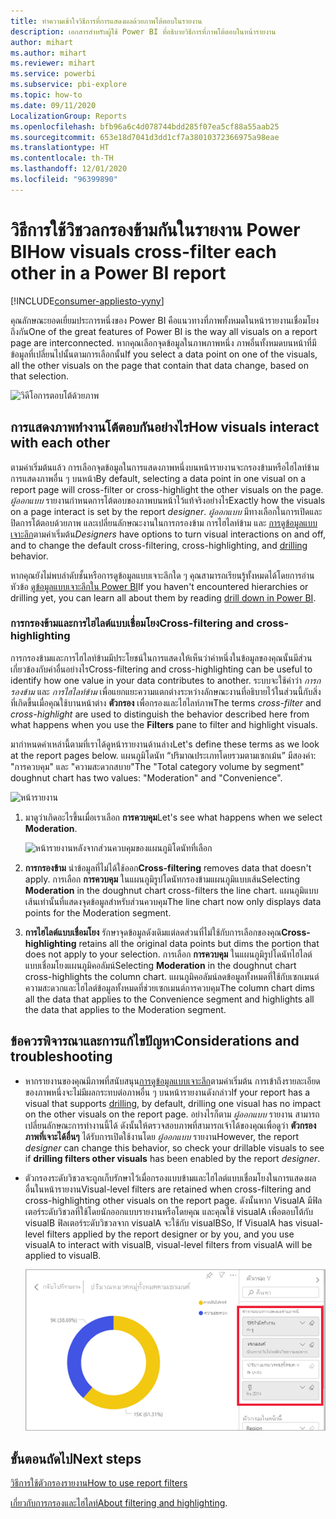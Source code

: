 ```yaml
---
title: ทำความเข้าใจวิธีการที่การแสดงผลด้วยภาพโต้ตอบในรายงาน
description: เอกสารสำหรับผู้ใช้ Power BI ที่อธิบายวิธีการที่ภาพโต้ตอบในหน้ารายงาน
author: mihart
ms.author: mihart
ms.reviewer: mihart
ms.service: powerbi
ms.subservice: pbi-explore
ms.topic: how-to
ms.date: 09/11/2020
LocalizationGroup: Reports
ms.openlocfilehash: bfb96a6c4d078744bdd285f07ea5cf88a55aab25
ms.sourcegitcommit: 653e18d7041d3dd1cf7a38010372366975a98eae
ms.translationtype: HT
ms.contentlocale: th-TH
ms.lasthandoff: 12/01/2020
ms.locfileid: "96399890"
---
```

# <a name="how-visuals-cross-filter-each-other-in-a-power-bi-report"></a><span data-ttu-id="c056b-103">วิธีการใช้วิชวลกรองข้ามกันในรายงาน Power BI</span><span class="sxs-lookup"><span data-stu-id="c056b-103">How visuals cross-filter each other in a Power BI report</span></span>

[!INCLUDE[consumer-appliesto-yyny](../includes/consumer-appliesto-yyny.md)]

<span data-ttu-id="c056b-104">คุณลักษณะยอดเยี่ยมประการหนึ่งของ Power BI คือแนวทางที่ภาพทั้งหมดในหน้ารายงานเชื่อมโยงถึงกัน</span><span class="sxs-lookup"><span data-stu-id="c056b-104">One of the great features of Power BI is the way all visuals on a report page are interconnected.</span></span> <span data-ttu-id="c056b-105">หากคุณเลือกจุดข้อมูลในภาพภาพหนึ่ง ภาพอื่นทั้งหมดบนหน้าที่มีข้อมูลที่เปลี่ยนไปนั้นตามการเลือกนั้น</span><span class="sxs-lookup"><span data-stu-id="c056b-105">If you select a data point on one of the visuals, all the other visuals on the page that contain that data change, based on that selection.</span></span> 

![วิดีโอการตอบโต้ด้วยภาพ](media/end-user-interactions/interactions.gif)

## <a name="how-visuals-interact-with-each-other"></a><span data-ttu-id="c056b-107">การแสดงภาพทำงานโต้ตอบกันอย่างไร</span><span class="sxs-lookup"><span data-stu-id="c056b-107">How visuals interact with each other</span></span>

<span data-ttu-id="c056b-108">ตามค่าเริ่มต้นแล้ว การเลือกจุดข้อมูลในการแสดงภาพหนึ่งบนหน้ารายงานจะกรองข้ามหรือไฮไลท์ข้ามการแสดงภาพอื่น ๆ บนหน้า</span><span class="sxs-lookup"><span data-stu-id="c056b-108">By default, selecting a data point in one visual on a report page will cross-filter or cross-highlight the other visuals on the page.</span></span> <span data-ttu-id="c056b-109">*ผู้ออกแบบ* รายงานกำหนดการโต้ตอบของภาพบนหน้าไว้แท้จริงอย่างไร</span><span class="sxs-lookup"><span data-stu-id="c056b-109">Exactly how the visuals on a page interact is set by the report *designer*.</span></span> <span data-ttu-id="c056b-110">*ผู้ออกแบบ* มีทางเลือกในการเปิดและปิดการโต้ตอบด้วยภาพ และเปลี่ยนลักษณะงานในการกรองข้าม การไฮไลท์ข้าม และ [การดูข้อมูลแบบเจาะลึก](end-user-drill.md)ตามค่าเริ่มต้น</span><span class="sxs-lookup"><span data-stu-id="c056b-110">*Designers* have options to turn visual interactions on and off, and to change the default cross-filtering,  cross-highlighting, and [drilling](end-user-drill.md) behavior.</span></span> 

<span data-ttu-id="c056b-111">หากคุณยังไม่พบลำดับชั้นหรือการดูข้อมูลแบบเจาะลึกใด ๆ คุณสามารถเรียนรู้ทั้งหมดได้โดยการอ่านหัวข้อ [ดูข้อมูลแบบเจาะลึกใน Power BI](end-user-drill.md)</span><span class="sxs-lookup"><span data-stu-id="c056b-111">If you haven't encountered hierarchies or drilling yet, you can learn all about them by reading [drill down in Power BI](end-user-drill.md).</span></span> 

### <a name="cross-filtering-and-cross-highlighting"></a><span data-ttu-id="c056b-112">การกรองข้ามและการไฮไลต์แบบเชื่อมโยง</span><span class="sxs-lookup"><span data-stu-id="c056b-112">Cross-filtering and cross-highlighting</span></span>

<span data-ttu-id="c056b-113">การกรองข้ามและการไฮไลท์ข้ามมีประโยชน์ในการแสดงให้เห็นว่าค่าหนึ่งในข้อมูลของคุณนั้นมีส่วนเกี่ยวข้องกับค่าอื่นอย่างไร</span><span class="sxs-lookup"><span data-stu-id="c056b-113">Cross-filtering and cross-highlighting can be useful to identify how one value in your data contributes to another.</span></span> <span data-ttu-id="c056b-114">ระบบจะใช้คำว่า *การกรองข้าม* และ *การไฮไลท์ข้าม* เพื่อแยกแยะความแตกต่างระหว่างลักษณะงานที่อธิบายไว้ในส่วนนี้กับสิ่งที่เกิดขึ้นเมื่อคุณใช้บานหน้าต่าง **ตัวกรอง** เพื่อกรองและไฮไลท์ภาพ</span><span class="sxs-lookup"><span data-stu-id="c056b-114">The terms *cross-filter* and *cross-highlight* are used to distinguish the behavior described here from what happens when you use the **Filters** pane to filter and highlight visuals.</span></span>  

<span data-ttu-id="c056b-115">มากำหนดคำเหล่านี้ตามที่เราได้ดูหน้ารายงานด้านล่าง</span><span class="sxs-lookup"><span data-stu-id="c056b-115">Let's define these terms as we look at the report pages below.</span></span> <span data-ttu-id="c056b-116">แผนภูมิโดนัท “ปริมาณประเภทโดยรวมตามเซกเม้น” มีสองค่า: "การควบคุม" และ "ความสะดวกสบาย"</span><span class="sxs-lookup"><span data-stu-id="c056b-116">The "Total category volume by segment" doughnut chart has two values: "Moderation" and "Convenience".</span></span> 

![หน้ารายงาน](media/end-user-interactions/power-bi-interactions-before.png)

1. <span data-ttu-id="c056b-118">มาดูว่าเกิดอะไรขึ้นเมื่อเราเลือก **การควบคุม**</span><span class="sxs-lookup"><span data-stu-id="c056b-118">Let's see what happens when we select **Moderation**.</span></span>

    ![หน้ารายงานหลังจากส่วนควบคุมของแผนภูมิโดนัทที่เลือก](media/end-user-interactions/power-bi-interactions-after.png)

2. <span data-ttu-id="c056b-120">**การกรองข้าม** นำข้อมูลที่ไม่ได้ใช้ออก</span><span class="sxs-lookup"><span data-stu-id="c056b-120">**Cross-filtering** removes data that doesn't apply.</span></span> <span data-ttu-id="c056b-121">การเลือก **การควบคุม** ในแผนภูมิรูปโดนัทกรองข้ามแผนภูมิแบบเส้น</span><span class="sxs-lookup"><span data-stu-id="c056b-121">Selecting **Moderation** in the doughnut chart cross-filters the line chart.</span></span> <span data-ttu-id="c056b-122">แผนภูมิแบบเส้นเท่านั้นที่แสดงจุดข้อมูลสำหรับส่วนควบคุม</span><span class="sxs-lookup"><span data-stu-id="c056b-122">The line chart now only displays data points for the Moderation segment.</span></span> 

3. <span data-ttu-id="c056b-123">**การไฮไลต์แบบเชื่อมโยง** รักษาจุดข้อมูลดังเดิมแต่ลดส่วนที่ไม่ใช้กับการเลือกของคุณ</span><span class="sxs-lookup"><span data-stu-id="c056b-123">**Cross-highlighting** retains all the original data points but dims the portion that does not apply to your selection.</span></span> <span data-ttu-id="c056b-124">การเลือก **การควบคุม** ในแผนภูมิรูปโดนัทไฮไลต์แบบเชื่อมโยงแผนภูมิคอลัมน์</span><span class="sxs-lookup"><span data-stu-id="c056b-124">Selecting **Moderation** in the doughnut chart cross-highlights the column chart.</span></span> <span data-ttu-id="c056b-125">แผนภูมิคอลัมน์ลดข้อมูลทั้งหมดที่ใช้กับเซกเมนต์ความสะดวกและไฮไลต์ข้อมูลทั้งหมดที่ช่วยเซกเมนต์การควบคุม</span><span class="sxs-lookup"><span data-stu-id="c056b-125">The column chart dims all the data that applies to the Convenience segment and highlights all the data that applies to the Moderation segment.</span></span> 


## <a name="considerations-and-troubleshooting"></a><span data-ttu-id="c056b-126">ข้อควรพิจารณาและการแก้ไขปัญหา</span><span class="sxs-lookup"><span data-stu-id="c056b-126">Considerations and troubleshooting</span></span>
- <span data-ttu-id="c056b-127">หากรายงานของคุณมีภาพที่สนับสนุน[การดูข้อมูลแบบเจาะลึก](end-user-drill.md)ตามค่าเริ่มต้น การเข้าถึงรายละเอียดของภาพหนึ่งจะไม่มีผลกระทบต่อภาพอื่น ๆ บนหน้ารายงานดังกล่าว</span><span class="sxs-lookup"><span data-stu-id="c056b-127">If your report has a visual that supports [drilling](end-user-drill.md), by default, drilling one visual has no impact on the other visuals on the report page.</span></span> <span data-ttu-id="c056b-128">อย่างไรก็ตาม *ผู้ออกแบบ* รายงาน สามารถเปลี่ยนลักษณะการทำงานนี้ได้ ดังนั้นให้ตรวจสอบภาพที่สามารถเจ้าได้ของคุณเพื่อดูว่า **ตัวกรองภาพที่เจาะได้อื่นๆ** ได้รับการเปิดใช้งานโดย *ผู้ออกแบบ* รายงาน</span><span class="sxs-lookup"><span data-stu-id="c056b-128">However, the report *designer* can change this behavior, so check your drillable visuals to see if **drilling filters other visuals** has been enabled by the report *designer*.</span></span>
    
- <span data-ttu-id="c056b-129">ตัวกรองระดับวิชวลจะถูกเก็บรักษาไว้เมื่อกรองแบบข้ามและไฮไลต์แบบเชื่อมโยงในการแสดงผลอื่นในหน้ารายงาน</span><span class="sxs-lookup"><span data-stu-id="c056b-129">Visual-level filters are retained when cross-filtering and cross-highlighting other visuals on the report page.</span></span> <span data-ttu-id="c056b-130">ดังนั้นหาก VisualA มีฟิลเตอร์ระดับวิชวลที่ใช้โดยนักออกแบบรายงานหรือโดยคุณ และคุณใช้ visualA เพื่อตอบโต้กับ visualB ฟิลเตอร์ระดับวิชวลจาก visualA จะใช้กับ visualB</span><span class="sxs-lookup"><span data-stu-id="c056b-130">So, If VisualA has visual-level filters applied by the report designer or by you, and you use visualA to interact with visualB, visual-level filters from visualA will be applied to visualB.</span></span>

    ![หน้ารายงานแสดงตัวกรองที่ตั้งไว้แล้ว](media/end-user-interactions/power-bi-visual-filters.png)

## <a name="next-steps"></a><span data-ttu-id="c056b-132">ขั้นตอนถัดไป</span><span class="sxs-lookup"><span data-stu-id="c056b-132">Next steps</span></span>
[<span data-ttu-id="c056b-133">วิธีการใช้ตัวกรองรายงาน</span><span class="sxs-lookup"><span data-stu-id="c056b-133">How to use report filters</span></span>](../consumer/end-user-report-filter.md)


<span data-ttu-id="c056b-134">[เกี่ยวกับการกรองและไฮไลท์](end-user-report-filter.md)</span><span class="sxs-lookup"><span data-stu-id="c056b-134">[About filtering and highlighting](end-user-report-filter.md).</span></span>
